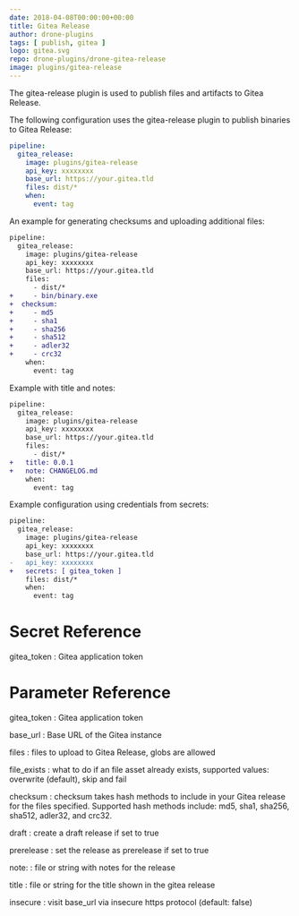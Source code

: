 ```yaml
---
date: 2018-04-08T00:00:00+00:00
title: Gitea Release
author: drone-plugins
tags: [ publish, gitea ]
logo: gitea.svg
repo: drone-plugins/drone-gitea-release
image: plugins/gitea-release
---
```


The gitea-release plugin is used to publish files and artifacts to Gitea Release.

The following configuration uses the gitea-release plugin to publish binaries to Gitea Release:

```yaml
pipeline:
  gitea_release:
    image: plugins/gitea-release
    api_key: xxxxxxxx
    base_url: https://your.gitea.tld
    files: dist/*
    when:
      event: tag
```

An example for generating checksums and uploading additional files:

```diff
pipeline:
  gitea_release:
    image: plugins/gitea-release
    api_key: xxxxxxxx
    base_url: https://your.gitea.tld
    files:
      - dist/*
+     - bin/binary.exe
+  checksum:
+     - md5
+     - sha1
+     - sha256
+     - sha512
+     - adler32
+     - crc32
    when:
      event: tag
```

Example with title and notes:

```diff
pipeline:
  gitea_release:
    image: plugins/gitea-release
    api_key: xxxxxxxx
    base_url: https://your.gitea.tld
    files:
      - dist/*
+   title: 0.0.1
+   note: CHANGELOG.md
    when:
      event: tag
```


Example configuration using credentials from secrets:

```diff
pipeline:
  gitea_release:
    image: plugins/gitea-release
    api_key: xxxxxxxx
    base_url: https://your.gitea.tld
-   api_key: xxxxxxxx
+   secrets: [ gitea_token ]
    files: dist/*
    when:
      event: tag
```
# Secret Reference

gitea_token
: Gitea application token

# Parameter Reference

gitea_token
: Gitea application token

base_url
: Base URL of the Gitea instance

files
: files to upload to Gitea Release, globs are allowed

file_exists
: what to do if an file asset already exists, supported values: overwrite (default), skip and fail

checksum
: checksum takes hash methods to include in your Gitea release for the files specified.
Supported hash methods include: md5, sha1, sha256, sha512, adler32, and crc32.

draft
: create a draft release if set to true

prerelease
: set the release as prerelease if set to true

note:
: file or string with notes for the release

title
: file or string for the title shown in the gitea release

insecure
: visit base_url via insecure https protocol (default: false)
